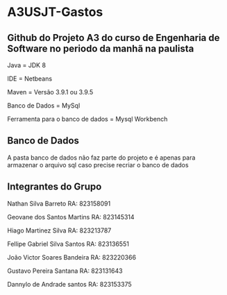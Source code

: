 # A3USJT-Gastos
## Github do Projeto A3 do curso de Engenharia de Software no periodo da manhã na paulista
Java = JDK 8


IDE = Netbeans


Maven = Versão 3.9.1 ou 3.9.5


Banco de Dados = MySql


Ferramenta para o banco de dados = Mysql Workbench


## Banco de Dados
A pasta banco de dados não faz parte do projeto e é apenas para armazenar o arquivo sql caso precise recriar o banco de dados

## Integrantes do Grupo
Nathan Silva Barreto
RA: 823158091


Geovane dos Santos Martins
RA: 823145314


Hiago Martinez Silva
RA: 823213787


Fellipe Gabriel Silva Santos
RA: 823136551


João Victor Soares Bandeira
RA: 823220366


Gustavo Pereira Santana
RA: 823131643


Dannylo de Andrade santos
RA: 823153375
